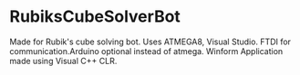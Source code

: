 # RubiksCubeSolverBot

Made for Rubik's cube solving bot. Uses ATMEGA8, Visual Studio. FTDI for communication.Arduino optional instead of atmega.
Winform Application made using Visual C++ CLR.

